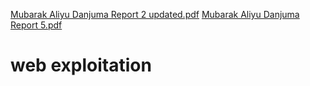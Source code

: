 [Mubarak Aliyu Danjuma Report 2 updated.pdf](https://github.com/Mubee-2/Cyber-Security/files/9946558/Mubarak.Aliyu.Danjuma.Report.2.updated.pdf)
[Mubarak Aliyu Danjuma Report 5.pdf](https://github.com/Mubee-2/Cyber-Security/files/9946562/Mubarak.Aliyu.Danjuma.Report.5.pdf)
# web exploitation
